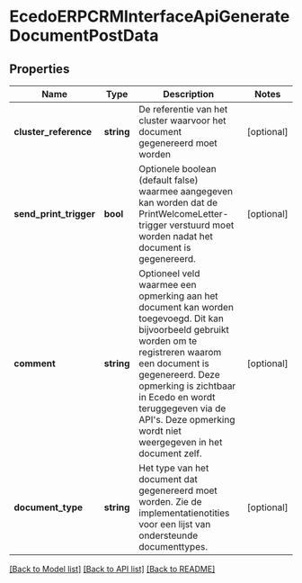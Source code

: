 # EcedoERPCRMInterfaceApiGenerateDocumentPostData

## Properties
Name | Type | Description | Notes
------------ | ------------- | ------------- | -------------
**cluster_reference** | **string** | De referentie van het cluster waarvoor het document gegenereerd moet worden | [optional] 
**send_print_trigger** | **bool** | Optionele boolean (default false) waarmee aangegeven kan worden dat de PrintWelcomeLetter-trigger verstuurd moet worden nadat het document is gegenereerd. | [optional] 
**comment** | **string** | Optioneel veld waarmee een opmerking aan het document kan worden toegevoegd. Dit kan bijvoorbeeld gebruikt worden om te registreren waarom een document is gegenereerd. Deze opmerking is zichtbaar in Ecedo en wordt teruggegeven via de API&#39;s. Deze opmerking wordt niet weergegeven in het document zelf. | [optional] 
**document_type** | **string** | Het type van het document dat gegenereerd moet worden. Zie de implementatienotities voor een lijst van ondersteunde documenttypes. | [optional] 

[[Back to Model list]](../README.md#documentation-for-models) [[Back to API list]](../README.md#documentation-for-api-endpoints) [[Back to README]](../README.md)


